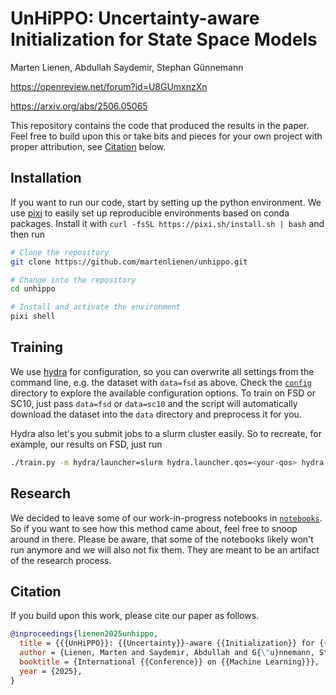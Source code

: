 # UnHiPPO: Uncertainty-aware Initialization for State Space Models

Marten Lienen, Abdullah Saydemir, Stephan Günnemann

https://openreview.net/forum?id=U8GUmxnzXn

https://arxiv.org/abs/2506.05065

This repository contains the code that produced the results in the paper.
Feel free to build upon this or take bits and pieces for your own project with proper attribution, see [Citation](#Citation) below.

## Installation

If you want to run our code, start by setting up the python environment.
We use [pixi](https://pixi.sh/) to easily set up reproducible environments based on conda packages.
Install it with `curl -fsSL https://pixi.sh/install.sh | bash` and then run

```sh
# Clone the repository
git clone https://github.com/martenlienen/unhippo.git

# Change into the repository
cd unhippo

# Install and activate the environment
pixi shell
```

## Training

We use [hydra](https://hydra.cc/) for configuration, so you can overwrite all settings from the command line, e.g. the dataset with `data=fsd` as above.
Check the [`config`](./config) directory to explore the available configuration options.
To train on FSD or SC10, just pass `data=fsd` or `data=sc10` and the script will automatically download the dataset into the `data` directory and preprocess it for you.

Hydra also let's you submit jobs to a slurm cluster easily.
So to recreate, for example, our results on FSD, just run
```sh
./train.py -m hydra/launcher=slurm hydra.launcher.qos=<your-qos> hydra.launcher.partition=<your-gpu-partition> experiment=fsd
```

## Research

We decided to leave some of our work-in-progress notebooks in [`notebooks`](./notebooks).
So if you want to see how this method came about, feel free to snoop around in there.
Please be aware, that some of the notebooks likely won't run anymore and we will also not fix them.
They are meant to be an artifact of the research process.

## Citation

If you build upon this work, please cite our paper as follows.

```bibtex
@inproceedings{lienen2025unhippo,
  title = {{{UnHiPPO}}: {{Uncertainty}}-aware {{Initialization}} for {{State Space Models}}},
  author = {Lienen, Marten and Saydemir, Abdullah and G{\"u}nnemann, Stephan},
  booktitle = {International {{Conference}} on {{Machine Learning}}},
  year = {2025},
}
```
